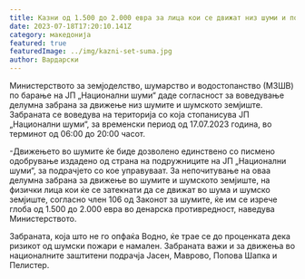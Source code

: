 ```yaml
---
title: Казни од 1.500 до 2.000 евра за лица кои се движат низ шуми и покрај забраната
date: 2023-07-18T17:20:10.141Z
category: македонија
featured: true
featuredImage: ../img/kazni-set-suma.jpg
author: Вардарски
---
```

<!--StartFragment-->

Министерството за земјоделство, шумарство и водостопанство (МЗШВ) по барање на ЈП „Национални шуми“ даде согласност за воведување делумна забрана за движење низ шумите и шумското земјиште. Забраната се воведува на територија со која стопанисува ЈП „Национални шуми“, за временски период од 17.07.2023 година, во терминот од 06:00 до 20:00 часот.

\-Движењето во шумите ќе биде дозволено единствено со писмено одобрување издадено од страна на подружниците на ЈП „Национални шуми“, за подрачјето со кое управуваат. За непочитување на оваа делумна забрана за движење во шумите и шумското земјиште, на физички лица кои ќе се затекнати да се движат во шума и шумско земјиште, согласно член 106 од Законот за шумите, ќе им се изрече глоба од 1.500 до 2.000 евра во денарска противредност, наведува Министерството.

Забраната, која што не го опфаќа Водно, ќе трае се до проценката дека ризикот од шумски пожари е намален. Забраната важи и за движења во националните заштитени подрачја Јасен, Маврово, Попова Шапка и Пелистер.

<!--EndFragment-->